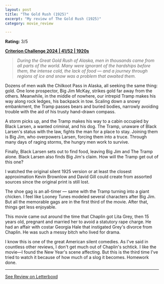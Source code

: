 ```yaml
---
layout: post
title: "The Gold Rush (1925)"
excerpt: "My review of The Gold Rush (1925)"
category: movie_review

---
```


**Rating:** 3/5

<b><a href="https://boxd.it/qWjuA/detail">Criterion Challenge 2024 | 41/52 | 1920s</a></b>

<blockquote><i>During the Great Gold Rush of Alaska, men in thousands came from all parts of the world. Many were ignorant of the hardships before them, the intense cold, the lack of food — and a journey through regions of ice and snow was a problem that awaited them.</i></blockquote>

Dozens of men walk the Chilkoot Pass in Alaska, all seeking the same thing: gold. One lone prospector, Big Jim McKay, strikes gold far away from the others. Meanwhile, in the middle of nowhere, our intrepid Tramp makes his way along rock ledges, his backpack in tow. Scaling down a snowy embankment, the Tramp passes bears and buried bodies, narrowly avoiding trouble with the aid of his trusty hand-drawn compass.

A storm picks up, and the Tramp makes his way to a cabin occupied by Black Larsen, a wanted criminal, and his dog. The Tramp, unaware of Black Larsen's status with the law, fights the man for a place to stay. Joining them is Big Jim, who overpowers Larsen, forcing them into a truce. Through many days of raging storms, the hungry men work to survive.

Finally, Black Larsen sets out to find food, leaving Big Jim and The Tramp alone. Black Larsen also finds Big Jim's claim. How will the Tramp get out of this one?

I watched the original silent 1925 version or at least the closest approximation Kevin Brownlow and David Gill could create from assorted sources since the original print is still lost.

The shoe gag is an all-timer — same with the Tramp turning into a giant chicken. I feel like Looney Tunes modeled several characters after Big Jim. But all the memorable gags are in the first third of the movie. After that, things get less enjoyable.

This movie came out around the time that Chaplin got Lita Grey, then 15 years old, pregnant and married her to avoid a statutory rape charge. He had an affair with costar Georgia Hale that instigated Grey's divorce from Chaplin. He was such a messy bitch who lived for drama.

I know this is one of the great American silent comedies. As I've said in countless other reviews, I don't get much out of Chaplin's schtick. I like the movie—I found the New Year's scene affecting. But this is the third time I've tried to watch it because of how much of a slog it becomes. Homework done.

<hr>

[See Review on Letterboxd](https://boxd.it/97fi1V)
